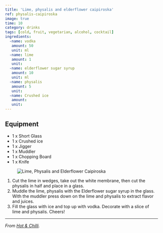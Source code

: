 ```yaml
---
title: 'Lime, physalis and elderflower caipiroska'
ref: physalis-caipiroska
image: true
time: 10
category: drinks
tags: [cold, fruit, vegetarian, alcohol, cocktail]
ingredients:
  -name: vodka
   amount: 50
   unit: ml
  -name: lime
   amount: 1
   unit:
  -name: elderflower sugar syrup
   amount: 10
   unit: ml
  -name: physalis
   amount: 5
   unit:
  -name: Crushed ice
   amount:
   unit:
---
```


## Equipment

- 1 x Short Glass
- 1 x Crushed ice
- 1 x Jigger
- 1 x Muddler
- 1 x Chopping Board
- 1 x Knife

<figure>
  <img
	srcset="{{ site.assets }}{{ site.images }}physalis-caipiroska-1-large.jpg 2000w, {{ site.assets }}{{ site.images }}physalis-caipiroska-1.jpg 1000w, {{ site.assets }}{{ site.images }}physalis-caipiroska-1-small.jpg 500w"
  sizes="(min-width: 769px): 25vw, calc(100vw - 4rem)"
	src="{{ site.assets }}{{ site.images }}physalis-caipiroska-1.jpg"
	alt="Lime, Physalis and Elderflower Caipiroska">
</figure>

1. Cut the lime in wedges, take out the white membrane, then cut the physalis in half and place in a glass.
2. Muddle the lime, physalis with the Elderflower sugar syrup in the glass. With the muddler press down on the lime and physalis to extract flavor and juices.
3. Fill the glass with ice and top up with vodka. Decorate with a slice of lime and physalis. Cheers!

---

_From [Hot & Chilli](http://www.hotandchilli.com/2016/06/lime-physalis-and-elderflower.html)._
